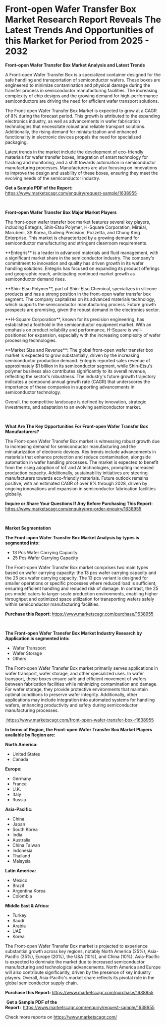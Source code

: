 <p><h1>Front-open Wafer Transfer Box Market Research Report Reveals The Latest Trends And Opportunities of this Market for Period from 2025 - 2032</h1></p><p><strong>Front-open Wafer Transfer Box Market Analysis and Latest Trends</strong></p>
<p><p>A Front-open Wafer Transfer Box is a specialized container designed for the safe handling and transportation of semiconductor wafers. These boxes are engineered to minimize contamination and physical damage during the transfer process in semiconductor manufacturing facilities. The increasing complexity of chip designs and the growing demand for high-performance semiconductors are driving the need for efficient wafer transport solutions.</p><p>The Front-open Wafer Transfer Box Market is expected to grow at a CAGR of 8% during the forecast period. This growth is attributed to the expanding electronics industry, as well as advancements in wafer fabrication technologies that necessitate robust and reliable transport solutions. Additionally, the rising demand for miniaturization and enhanced functionality in electronic devices propels the need for specialized packaging.</p><p>Latest trends in the market include the development of eco-friendly materials for wafer transfer boxes, integration of smart technology for tracking and monitoring, and a shift towards automation in semiconductor manufacturing processes. Manufacturers are also focusing on innovations to improve the design and usability of these boxes, ensuring they meet the evolving needs of the semiconductor industry.</p></p>
<p><strong>Get a Sample PDF of the Report:&nbsp;</strong> <a href="https://www.marketscagr.com/enquiry/request-sample/1638955?utm_campaign=2454&utm_medium=2&utm_source=Github&utm_content=ia&utm_term=06042025&utm_id=front-open-wafer-transfer-box">https://www.marketscagr.com/enquiry/request-sample/1638955</a></p>
<p>&nbsp;</p>
<p><strong>Front-open Wafer Transfer Box Major Market Players</strong></p>
<p><p>The front-open wafer transfer box market features several key players, including Entegris, Shin-Etsu Polymer, H-Square Corporation, Miraial, Marubeni, 3S Korea, Gudeng Precision, Pozzetta, and Chung King Enterprise. This market is characterized by a growing demand for semiconductor manufacturing and stringent cleanroom requirements.</p><p>**Entegris** is a leader in advanced materials and fluid management, with a significant market share in the semiconductor industry. The company's commitment to innovation and quality has driven growth in its wafer handling solutions. Entegris has focused on expanding its product offerings and geographic reach, anticipating continued market growth as semiconductor demand rises.</p><p>**Shin-Etsu Polymer**, part of Shin-Etsu Chemical, specializes in silicone products and has a strong position in the front-open wafer transfer box segment. The company capitalizes on its advanced materials technology, which supports the semiconductor manufacturing process. Future growth prospects are promising, given the robust demand in the electronics sector.</p><p>**H-Square Corporation**, known for its precision engineering, has established a foothold in the semiconductor equipment market. With an emphasis on product reliability and performance, H-Square is well-positioned for expansion, especially with the increasing complexity of wafer processing technologies.</p><p>**Market Size and Revenue**: The global front-open wafer transfer box market is expected to grow substantially, driven by the increasing semiconductor production demand. Entegris reported sales revenue of approximately $1 billion in its semiconductor segment, while Shin-Etsu's polymer business also contributes significantly to its overall revenue, reflecting the sector's robustness. The industry's future growth trajectory indicates a compound annual growth rate (CAGR) that underscores the importance of these companies in supporting advancements in semiconductor technology. </p><p>Overall, the competitive landscape is defined by innovation, strategic investments, and adaptation to an evolving semiconductor market.</p></p>
<p>&nbsp;</p>
<p><strong>What Are The Key Opportunities For Front-open Wafer Transfer Box Manufacturers?</strong></p>
<p><p>The Front-open Wafer Transfer Box market is witnessing robust growth due to increasing demand for semiconductor manufacturing and the miniaturization of electronic devices. Key trends include advancements in materials that enhance protection and reduce contamination, alongside automation in wafer handling processes. The market is expected to benefit from the rising adoption of IoT and AI technologies, prompting increased production capacity. Additionally, sustainability initiatives are steering manufacturers towards eco-friendly materials. Future outlook remains positive, with an estimated CAGR of over 8% through 2028, driven by ongoing innovations and expansion in semiconductor fabrication facilities globally.</p></p>
<p><strong>Inquire or Share Your Questions If Any Before Purchasing This Report:</strong> <a href="https://www.marketscagr.com/enquiry/pre-order-enquiry/1638955?utm_campaign=2454&utm_medium=2&utm_source=Github&utm_content=ia&utm_term=06042025&utm_id=front-open-wafer-transfer-box">https://www.marketscagr.com/enquiry/pre-order-enquiry/1638955</a></p>
<p>&nbsp;</p>
<p><strong>Market Segmentation</strong></p>
<p><strong>The Front-open Wafer Transfer Box Market Analysis by types is segmented into:</strong></p>
<p><ul><li>13 Pcs Wafer Carrying Capacity</li><li>25 Pcs Wafer Carrying Capacity</li></ul></p>
<p><p>The Front-open Wafer Transfer Box market comprises two main types based on wafer carrying capacity: the 13 pcs wafer carrying capacity and the 25 pcs wafer carrying capacity. The 13 pcs variant is designed for smaller operations or specific processes where reduced load is sufficient, ensuring efficient handling and reduced risk of damage. In contrast, the 25 pcs model caters to larger-scale production environments, enabling higher throughput and optimized space utilization for transporting wafers safely within semiconductor manufacturing facilities.</p></p>
<p><strong>Purchase this Report:&nbsp;</strong><a href="https://www.marketscagr.com/purchase/1638955?utm_campaign=2454&utm_medium=2&utm_source=Github&utm_content=ia&utm_term=06042025&utm_id=front-open-wafer-transfer-box">https://www.marketscagr.com/purchase/1638955</a></p>
<p>&nbsp;</p>
<p><strong>The Front-open Wafer Transfer Box Market Industry Research by Application is segmented into:</strong></p>
<p><ul><li>Wafer Transport</li><li>Wafer Storage</li><li>Others</li></ul></p>
<p><p>The Front-open Wafer Transfer Box market primarily serves applications in wafer transport, wafer storage, and other specialized uses. In wafer transport, these boxes ensure safe and efficient movement of wafers between fabrication facilities while minimizing contamination and damage. For wafer storage, they provide protective environments that maintain optimal conditions to preserve wafer integrity. Additionally, other applications may include integration into automated systems for handling wafers, enhancing productivity and safety during semiconductor manufacturing processes.</p></p>
<p><a href="https://www.marketscagr.com/front-open-wafer-transfer-box-r1638955?utm_campaign=2454&utm_medium=2&utm_source=Github&utm_content=ia&utm_term=06042025&utm_id=front-open-wafer-transfer-box">&nbsp;https://www.marketscagr.com/front-open-wafer-transfer-box-r1638955</a></p>
<p><strong>In terms of Region, the Front-open Wafer Transfer Box Market Players available by Region are:</strong></p>
<p>
    <p> <strong> North America: </strong>
        <ul>
            <li>United States</li>
            <li>Canada</li>
        </ul>
        </p> 
    <p> <strong> Europe: </strong>
        <ul>
            <li>Germany</li>
            <li>France</li>
            <li>U.K.</li>
            <li>Italy</li>
            <li>Russia</li>
        </ul>
        </p> 
    <p> <strong> Asia-Pacific: </strong>
        <ul>
            <li>China</li>
            <li>Japan</li>
            <li>South Korea</li>
            <li>India</li>
            <li>Australia</li>
            <li>China Taiwan</li>
            <li>Indonesia</li>
            <li>Thailand</li>
            <li>Malaysia</li>
        </ul>
        </p> 
    <p> <strong> Latin America: </strong>
        <ul>
            <li>Mexico</li>
            <li>Brazil</li>
            <li>Argentina Korea</li>
            <li>Colombia</li>
        </ul>
        </p> 
    <p> <strong> Middle East & Africa: </strong>
        <ul>
            <li>Turkey</li>
            <li>Saudi</li>
            <li>Arabia</li>
            <li>UAE</li>
            <li>Korea</li>
        </ul>
    </p>
    </p>
<p><p>The Front-open Wafer Transfer Box market is projected to experience substantial growth across key regions, notably North America (25%), Asia-Pacific (35%), Europe (20%), the USA (10%), and China (10%). Asia-Pacific is expected to dominate the market due to increased semiconductor manufacturing and technological advancements. North America and Europe will also contribute significantly, driven by the presence of key industry players. Overall, Asia-Pacific's market share reflects its pivotal role in the global semiconductor supply chain.</p></p>
<p><strong>Purchase this Report: </strong><a href="https://www.marketscagr.com/purchase/1638955?utm_campaign=2454&utm_medium=2&utm_source=Github&utm_content=ia&utm_term=06042025&utm_id=front-open-wafer-transfer-box">https://www.marketscagr.com/purchase/1638955</a></p>
<p>&nbsp;<strong>Get a Sample PDF of the Report:&nbsp;&nbsp;</strong><a href="https://www.marketscagr.com/enquiry/request-sample/1638955?utm_campaign=2454&utm_medium=2&utm_source=Github&utm_content=ia&utm_term=06042025&utm_id=front-open-wafer-transfer-box">https://www.marketscagr.com/enquiry/request-sample/1638955</a></p>
<p><strong></strong></p>
<p>Check more reports on <a href="https://www.marketscagr.com/?utm_campaign=2454&utm_medium=2&utm_source=Github&utm_content=ia&utm_term=06042025&utm_id=front-open-wafer-transfer-box">https://www.marketscagr.com/</a></p>